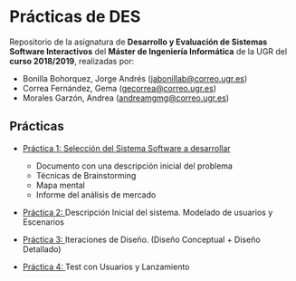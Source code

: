 # Prácticas de DES

Repositorio de la asignatura de **Desarrollo y Evaluación de Sistemas Software Interactivos** del **Máster de Ingeniería Informática** de la UGR del **curso 2018/2019**, realizadas por:

- Bonilla Bohorquez, Jorge Andrés (jabonillab@correo.ugr.es)
- Correa Fernández, Gema (gecorrea@correo.ugr.es)
- Morales Garzón, Andrea (andreamgmg@correo.ugr.es)

## Prácticas

- [Práctica 1: Selección del Sistema Software a desarrollar](https://github.com/Gecofer/MII_DES_1819/tree/master/Práctica%201)
  - Documento con una descripción inicial del problema
  - Técnicas de Brainstorming
  - Mapa mental 
  - Informe del análisis de mercado


- [Práctica 2: ](https://github.com/Gecofer/MII_DES_1819/tree/master/Práctica%202) Descripción Inicial del sistema. Modelado de
usuarios y Escenarios

- [Práctica 3: ](https://github.com/Gecofer/MII_DES_1819/tree/master/Práctica%203) Iteraciones de Diseño.
(Diseño Conceptual + Diseño Detallado)

- [Práctica 4: ](https://github.com/Gecofer/MII_DES_1819/tree/master/Práctica%204) Test con Usuarios y Lanzamiento
